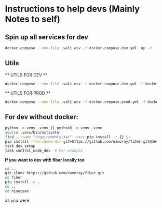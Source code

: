 # Instructions to help devs (Mainly Notes to self)

## Spin up all services for dev
```bash
docker-compose --env-file .vali.env -f docker-compose.dev.yml  up -d
```

## Utils

** UTILS FOR DEV **
```bash
docker-compose --env-file .vali.env -f docker-compose.dev.yml -f docker-compose.utils.yml up -d
```

** UTILS FOR PROD **
```bash
docker-compose --env-file .vali.env -f docker-compose.prod.yml -f docker-compose.utils.yml up -d
```


## For dev without docker:
```bash
python -m venv .venv || python3 -m venv .venv
source .venv/bin/activate
find . -name "requirements.txt" -exec pip install -r {} \;
pip install --no-cache-dir git+https://github.com/namoray/fiber.git@dev
task dev_setup
task control_node_dev  # For example
```


**If you want to dev with fiber locally too**
```bash
cd ..
git clone https://github.com/namoray/fiber.git
cd fiber
pip install -e .
cd ..
cd nineteen
```

as you were
